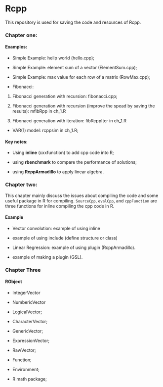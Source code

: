# Rcpp
This repository is used for saving the code and resources of Rcpp.

### Chapter one:

#### Examples: 

* Simple Example: hellp world (hello.cpp);

* Simple Example: element sum of a vector (ElementSum.cpp);

* Simple Example: max value for each row of a matrix (RowMax.cpp);

* Fibonacci:

1. Fibonacci generation with recursion: fibonacci.cpp;

2. Fibonacci generation with recursion (improve the spead by saving the results): mfibRpp in ch_1.R

3. Fibonacci generation with iteration: fibRcppIter in ch_1.R

* VAR(1) model: rcppsim in ch_1.R;

#### Key notes: 

* Using **inline** (cxxfunction) to add cpp code into R;

* using **rbenchmark** to compare the performance of solutions;

* using **RcppArmadillo** to apply linear algebra.


### Chapter two:

This chapter mainly discuss the issues about compiling the code and some useful package in R for compiling. `SourceCpp`, `evalCpp`, and `cppFunction` are three functions for inline compiling the cpp code in R.

#### Example

* Vector convolution: example of using inline

* example of using include (define structure or class)

* Linear Regression: example of using plugin (RcppArmadillo).

* example of making a plugin (GSL).


### Chapter Three

#### RObject

* IntegerVector

* NumbericVector

* LogicalVector;

* CharacterVector;

* GenericVector;

* ExpressionVector;

* RawVector;

* Function;

* Environment;

* R math package;